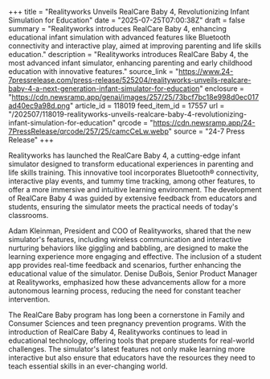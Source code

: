 +++
title = "Realityworks Unveils RealCare Baby 4, Revolutionizing Infant Simulation for Education"
date = "2025-07-25T07:00:38Z"
draft = false
summary = "Realityworks introduces RealCare Baby 4, enhancing educational infant simulation with advanced features like Bluetooth connectivity and interactive play, aimed at improving parenting and life skills education."
description = "Realityworks introduces RealCare Baby 4, the most advanced infant simulator, enhancing parenting and early childhood education with innovative features."
source_link = "https://www.24-7pressrelease.com/press-release/525204/realityworks-unveils-realcare-baby-4-a-next-generation-infant-simulator-for-education"
enclosure = "https://cdn.newsramp.app/genai/images/257/25/73bcf7bc18e998d0ec017ad40ec9a98d.png"
article_id = 118019
feed_item_id = 17557
url = "/202507/118019-realityworks-unveils-realcare-baby-4-revolutionizing-infant-simulation-for-education"
qrcode = "https://cdn.newsramp.app/24-7PressRelease/qrcode/257/25/camcCeLw.webp"
source = "24-7 Press Release"
+++

<p>Realityworks has launched the RealCare Baby 4, a cutting-edge infant simulator designed to transform educational experiences in parenting and life skills training. This innovative tool incorporates Bluetooth® connectivity, interactive play events, and tummy time tracking, among other features, to offer a more immersive and intuitive learning environment. The development of RealCare Baby 4 was guided by extensive feedback from educators and students, ensuring the simulator meets the practical needs of today's classrooms.</p><p>Adam Kleinman, President and COO of Realityworks, shared that the new simulator's features, including wireless communication and interactive nurturing behaviors like giggling and babbling, are designed to make the learning experience more engaging and effective. The inclusion of a student app provides real-time feedback and scenarios, further enhancing the educational value of the simulator. Denise DuBois, Senior Product Manager at Realityworks, emphasized how these advancements allow for a more autonomous learning process, reducing the need for constant teacher intervention.</p><p>The RealCare Baby program has long been a cornerstone in Family and Consumer Sciences and teen pregnancy prevention programs. With the introduction of RealCare Baby 4, Realityworks continues to lead in educational technology, offering tools that prepare students for real-world challenges. The simulator's latest features not only make learning more interactive but also ensure that educators have the resources they need to teach essential skills in an ever-changing world.</p>